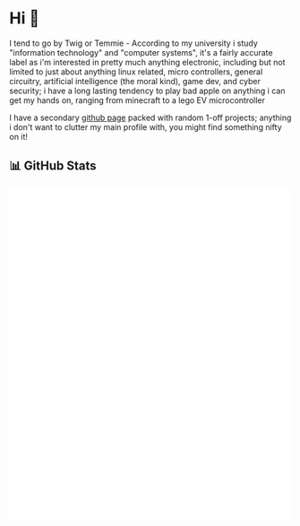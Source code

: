 <h1 align="left">Hi 👋</h1>

<p>I tend to go by Twig or Temmie - According to my university i study "information technology" and "computer systems", it's a fairly accurate label as i'm interested in pretty much anything electronic, including but not limited to just about anything linux related, micro controllers, general circuitry, artificial intelligence (the moral kind), game dev, and cyber security; i have a long lasting tendency to play bad apple on anything i can get my hands on, ranging from minecraft to a lego EV microcontroller</p>
<p>I have a secondary <a href=https://github.com/orgs/JustTemmiesRandomProjects>github page</a> packed with random 1-off projects; anything i don't want to clutter my main profile with, you might find something nifty on it!</p>


<h2 align="left">📊 GitHub Stats</h2>
<div align=left>
  <img src="https://raw.githubusercontent.com/JustTemmiesRandomProjects/readme-stats/master/generated/overview.svg#gh-dark-mode-only">
  <img src="https://raw.githubusercontent.com/JustTemmiesRandomProjects/readme-stats/master/generated/languages.svg#gh-dark-mode-only">
</div>

